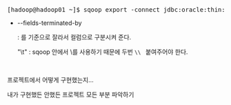 <pre>[hadoop@hadoop01 ~]$ sqoop export -connect jdbc:oracle:thin:@70.12.115.64:1521:xe -username shop -password shop -export-dir /mywork/cmdwordcount6/part-r-00000 -table comment_result -columns &quot;word, count&quot; --fields-terminated-by &quot;\\t&quot;
</pre>

* --fields-terminated-by <char>

   : <char>를 기준으로 잘라서 컬럼으로 구분시켜 준다.

   &quot;\\t" : sqoop 안에서 \를 사용하기 때문에 두번 `\\ ` 붙여주어야 한다.

​	



















프로젝트에서 어떻게 구현했는지...

내가 구현했든 안했든 프로젝트 모든 부분 파악하기

